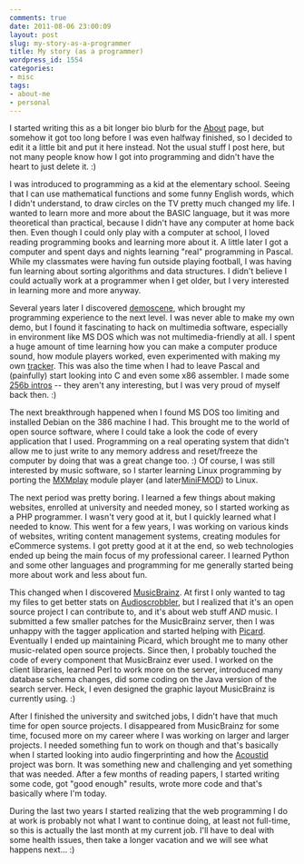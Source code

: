 ```yaml
---
comments: true
date: 2011-08-06 23:00:09
layout: post
slug: my-story-as-a-programmer
title: My story (as a programmer)
wordpress_id: 1554
categories:
- misc
tags:
- about-me
- personal
---
```


I started writing this as a bit longer bio blurb for the [About](/about/) page, but somehow it got too long before I was even halfway finished, so I decided to edit it a little bit and put it here instead. Not the usual stuff I post here, but not many people know how I got into programming and didn't have the heart to just delete it. :)

I was introduced to programming as a kid at the elementary school. Seeing that I can use mathematical functions and some funny English words, which I didn't understand, to draw circles on the TV pretty much changed my life. I wanted to learn more and more about the BASIC language, but it was more theoretical than practical, because I didn't have any computer at home back then. Even though I could only play with a computer at school, I loved reading programming books and learning more about it. A little later I got a computer and spent days and nights learning "real" programming in Pascal. While my classmates were having fun outside playing football, I was having fun learning about sorting algorithms and data structures. I didn't believe I could actually work at a programmer when I get older, but I very interested in learning more and more anyway.

Several years later I discovered [demoscene](http://en.wikipedia.org/wiki/Demoscene), which brought my programming experience to the next level. I was never able to make my own demo, but I found it fascinating to hack on multimedia software, especially in environment like MS DOS which was not multimedia-friendly at all. I spent a huge amount of time learning how you can make a computer produce sound, how module players worked, even experimented with making my own [tracker](http://en.wikipedia.org/wiki/Tracker_(music_software)). This was also the time when I had to leave Pascal and (painfully) start looking into C and even some x86 assembler. I made some [256b intros](http://pouet.net/groups.php?which=2403) -- they aren't any interesting, but I was very proud of myself back then. :)

The next breakthrough happened when I found MS DOS too limiting and installed Debian on the 386 machine I had. This brought me to the world of open source software, where I could take a look the code of every application that I used. Programming on a real operating system that didn't allow me to just write to any memory address and reset/freeze the computer by doing that was a great change too. :) Of course, I was still interested by music software, so I starter learning Linux programming by porting the [MXMplay](http://www.cubic.org/sources.html) module player (and later[MiniFMOD](http://www.fmod.org/index.php/download#FMODMini)) to Linux.

The next period was pretty boring. I learned a few things about making websites, enrolled at university and needed money, so I started working as a PHP programmer. I wasn't very good at it, but I quickly learned what I needed to know. This went for a few years, I was working on various kinds of websites, writing content management systems, creating modules for eCommerce systems. I got pretty good at it at the end, so web technologies ended up being the main focus of my professional career. I learned Python and some other languages and programming for me generally started being more about work and less about fun.

This changed when I discovered [MusicBrainz](http://musicbrainz.org/). At first I only wanted to tag my files to get better stats on [Audioscrobbler](http://www.audioscrobbler.net/), but I realized that it's an open source project I can contribute to, and it's about web stuff _AND_ music. I submitted a few smaller patches for the MusicBrainz server, then I was unhappy with the tagger application and started helping with [Picard](http://musicbrainz.org/doc/MusicBrainz_Picard). Eventually I ended up maintaining Picard, which brought me to many other music-related open source projects. Since then, I probably touched the code of every component that MusicBrainz ever used. I worked on the client libraries, learned Perl to work more on the server, introduced many database schema changes, did some coding on the Java version of the search server. Heck, I even designed the graphic layout MusicBrainz is currently using. :)

After I finished the university and switched jobs, I didn't have that much time for open source projects. I disappeared from MusicBrainz for some time, focused more on my career where I was working on larger and larger projects. I needed something fun to work on though and that's basically when I started looking into audio fingerprinting and how the [Acoustid](http://acoustid.org/) project was born. It was something new and challenging and yet something that was needed. After a few months of reading papers, I started writing some code, got "good enough" results, wrote more code and that's basically where I'm today. 

During the last two years I started realizing that the web programming I do at work is probably not what I want to continue doing, at least not full-time, so this is actually the last month at my current job. I'll have to deal with some health issues, then take a longer vacation and we will see what happens next... :)

